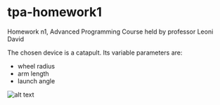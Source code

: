 # tpa-homework1
Homework n1, Advanced Programming Course held by professor Leoni David 

The chosen device is a catapult.
Its variable parameters are:
- wheel radius
- arm length 
- launch angle

![alt text](https://github.com/MuttiGiacomo/tpa-homework1/blob/main/catapult.svg?raw=true)

